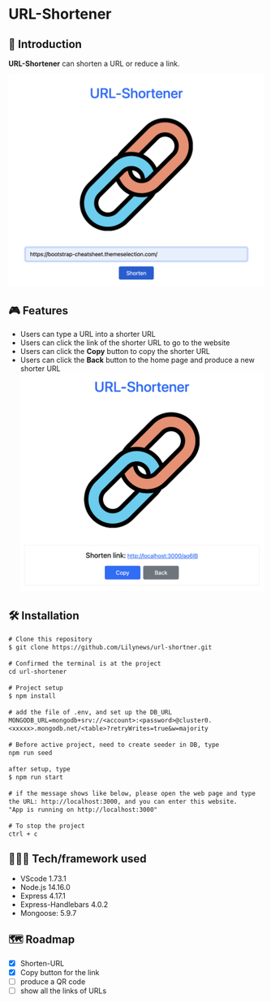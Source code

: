 # ****URL-Shortener****

## 📖 Introduction
****URL-Shortener**** can shorten a URL or reduce a link. 

![](public/images/index.png)

## 🎮 Features

- Users can type a URL into a shorter URL
- Users can click the link of the shorter URL to go to the website
- Users can click the **Copy** button to copy the shorter URL
- Users can click the **Back** button to the home page and produce a new shorter URL
![](public/images/shorten.png)

## 🛠️ Installation

```
# Clone this repository
$ git clone https://github.com/Lilynews/url-shortner.git

# Confirmed the terminal is at the project
cd url-shortener

# Project setup
$ npm install

# add the file of .env, and set up the DB_URL
MONGODB_URL=mongodb+srv://<account>:<password>@cluster0.<xxxxx>.mongodb.net/<table>?retryWrites=true&w=majority

# Before active project, need to create seeder in DB, type
npm run seed

after setup, type
$ npm run start

# if the message shows like below, please open the web page and type the URL: http://localhost:3000, and you can enter this website.
"App is running on http://localhost:3000"

# To stop the project
ctrl + c
```

## 👩🏻‍💻 Tech/framework used

- VScode 1.73.1
- Node.js 14.16.0
- Express 4.17.1
- Express-Handlebars 4.0.2
- Mongoose: 5.9.7

## 🗺️ Roadmap

- [x]  Shorten-URL
- [x]  Copy button for the link
- [ ]  produce a QR code
- [ ]  show all the links of URLs